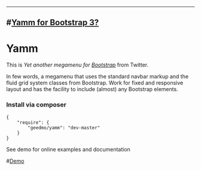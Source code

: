 ---
#[Yamm for Bootstrap 3?](http://geedmo.github.io/yamm3/)
----

# Yamm #

This is *Yet another megamenu for [Bootstrap](http://getbootstrap.com/2.3.2/)* from Twitter.   
   
In few words, a megamenu that uses the standard navbar markup and the fluid grid system classes from Bootstrap. Work for fixed and responsive layout and has the facility to include (almost) any Bootstrap elements.

### Install via composer

	{ 
		"require": {
			"geedmo/yamm": "dev-master"
		}
	}




See demo for online examples and documentation

#[Demo](http://geedmo.github.io/yamm.deprecated)



